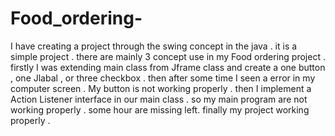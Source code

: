 # Food_ordering-
I have creating a project through the swing concept in the java . it is a simple project .
there are mainly 3 concept use in my Food ordering project .
firstly I was extending main class from Jframe class and create a one button , one Jlabal , or three checkbox . then after some time I seen a error in my computer screen . 
My button is not working properly . then I implement a Action Listener interface in our main class .
so my main program are not working properly . some hour are missing left. finally my project working properly .
